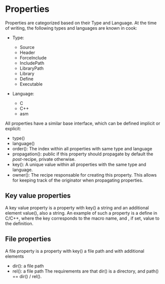 # Properties

Properties are categorized based on their Type and Language. At the time of writing, the following types and languages are known in cook:

 * Type:
    * Source
    * Header
    * ForceInclude
    * IncludePath
    * LibraryPath
    * Library
    * Define
    * Executable
 
 * Language:
    * C
    * C++
    * asm

All properties have a similar base interface, which can be defined implicit or explicit:
 * type()
 * language()
 * order(): The index within all properties with same type and language
 * propagation(): public if this property should propagate by default the *post*-recipe, private otherwise.
 * key(): A unique value within all properties with the same type and language.
 * owner(): The recipe responsable for creating this property. This allows for keeping track of the originator when propagating properties.
 

## Key value properties
A key value property is a property with key() a string and an additional element value(), also a string. An example of such a property is a define in C/C++, where the key corresponds to the macro name, and , if set, value to the definition.
 
## File properties
A file property is a property with key() a file path and with additional elements 
 * dir(): a file path
 * rel(): a file path
The requirements are that dir() is a directory, and path() == dir() / rel(). 
